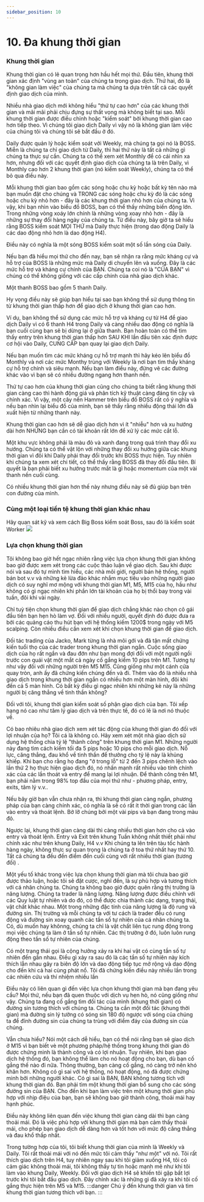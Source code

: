 ```yaml
---
sidebar_position: 10
---
```

# 10. Đa khung thời gian
### Khung thời gian
Khung thời gian có lẽ quan trọng hơn hầu hết mọi thứ. Đầu tiên, khung thời gian xác định "vùng an toàn" của chúng ta trong giao dịch. Thứ hai, đó là "không gian làm việc" của chúng ta mà chúng ta dựa trên tất cả các quyết định giao dịch của mình.

Nhiều nhà giao dịch mới không hiểu "thứ tự cao hơn" của các khung thời gian và mãi mãi phải chịu đựng sự thất vọng mà không biết tại sao. Mỗi khung thời gian được điều chỉnh hoặc "kiểm soát" bởi khung thời gian cao hơn tiếp theo. Vì chúng tôi giao dịch Daily vì vậy nó là không gian làm việc của chúng tôi và chúng tôi sẽ bắt đầu ở đó.

Daily được quản lý hoặc kiểm soát vởi Weekly, mà chúng ta gọi nó là BOSS. Miễn là chúng ta chỉ giao dịch từ Daily, thì hai thứ này là tất cả những gì chúng ta thực sự cần. Chúng ta có thể xem xét Monthly để có cái nhìn xa hơn, nhưng đối với các quyết định giao dịch của chúng ta là trên Daily, vì Monthly cao hơn 2 khung thời gian (nó kiểm soát Weekly), chúng ta có thể bỏ qua điều này.

Mỗi khung thời gian bao gồm các sóng hoặc chu kỳ hoặc bất kỳ tên nào mà bạn muốn đặt cho chúng và TRONG các sóng hoặc chu kỳ đó là các sóng hoặc chu kỳ nhỏ hơn - đây là các khung thời gian nhỏ hơn của chúng ta. Vì vậy, khi bạn nhìn vào biểu đồ BOSS, bạn có thể thấy những biến động lớn. Trong những vòng xoáy lớn chính là những vòng xoay nhỏ hơn - đây là những sự thay đổi hàng ngày của chúng ta. Từ điều này, bây giờ ta sẽ hiểu rằng BOSS kiểm soát MỌI THỨ mà Daily thực hiện (trong dao động Daily là các dao động nhỏ hơn là dao động H4).

Điều này có nghĩa là một sóng BOSS kiểm soát một số lần sóng của Daily.

Nếu bạn đã hiểu mọi thứ cho đến nay, bạn sẽ nhận ra rằng mức kháng cự và hỗ trợ của BOSS là những mức mà Daily di chuyển lên và xuống. Đây là các mức hỗ trợ và kháng cự chính của BẠN. Chúng ta coi nó là "CỦA BẠN" vì chúng có thể không giống với các cấp chính của nhà giao dịch khác.

Một thanh BOSS bao gồm 5 thanh Daily.

Hy vọng điều này sẽ giúp bạn hiểu tại sao bạn không thể sử dụng thông tin từ khung thời gian thấp hơn để giao dịch ở khung thời gian cao hơn.

Ví dụ, bạn không thể sử dụng các mức hỗ trợ và kháng cự từ H4 để giao dịch Daily vì có 6 thanh H4 trong Daily và càng nhiều dao động có nghĩa là bạn cuối cùng bạn sẽ bị dừng lại ở giữa thanh. Bạn hoàn toàn có thể tìm thấy entry trên khung thời gian thấp hơn SAU KHI lần đầu tiên xác định được cơ hội vào Daily, CUNG CẤP bạn quay lại giao dịch Daily.

Nếu bạn muốn tìm các mức kháng cự hỗ trợ mạnh thì hãy kéo lên biểu đồ Monthly và nơi các mức Monthy trùng với Weekly là nơi bạn tìm thấy kháng cự hỗ trợ chính và siêu mạnh. Nếu bạn làm điều này, đừng vẽ các đường khác vào vì bạn sẽ có nhiều đường ngang hơn thanh nến.

Thứ tự cao hơn của khung thời gian cũng cho chúng ta biết rằng khung thời gian càng cao thì hành động giá và phân tích kỹ thuật càng đáng tin cậy và chính xác. Vì vậy, một cây nến Hammer trên biểu đồ BOSS rất có ý nghĩa và nếu bạn nhìn lại biểu đồ của mình, bạn sẽ thấy rằng nhiều động thái lớn đã xuất hiện từ những thanh này.

Khung thời gian cao hơn sẽ dễ giao dịch hơn vì ít "nhiễu" hơn và xu hướng dài hơn NHƯNG bạn cần có tài khoản rất lớn để xử lý các mức cắt lỗ.

Một khu vực không phải là màu đỏ và xanh đang trong quá trình thay đổi xu hướng. Chúng ta có thể vật lộn với những thay đổi xu hướng giữa các khung thời gian vì đôi khi Daily phải thay đổi trước khi BOSS thực hiện. Tuy nhiên khi chúng ta xem xét chi tiết, có thể thấy rằng BOSS đã thay đổi đầu tiên. Bí quyết là bạn phải biết xu hướng trước mắt là gì hoặc momentum của một vài thanh nến cuối cùng.

Có nhiều khung thời gian hơn thế này nhưng điều này sẽ đủ giúp bạn trên con đường của mình.

### Cùng một loại tiền tệ khung thời gian khác nhau
Hãy quan sát kỹ và xem cách Big Boss kiểm soát Boss, sau đó là kiểm soát Worker
![](/img/10-1.png)

### Lựa chọn khung thời gian
Tôi không bao giờ hết ngạc nhiên rằng việc lựa chọn khung thời gian không bao giờ được xem xét trong các cuộc thảo luận về giao dịch. Sau khi được nói và sau đó tự mình tìm hiểu, các nhà môi giới, người bán hệ thống, người bán bot v.v và những kẻ lừa đảo khác nhắm mục tiêu vào những người giao dịch có suy nghĩ mơ mộng với khung thời gian M1, M5, M15 của họ, hầu như không có gì ngạc nhiên khi phần lớn tài khoản của họ bị thổi bay trong vài tuần, đôi khi vài ngày. 

Chỉ tuỳ tiện chọn khung thời gian để giao dịch chẳng khác nào chọn cô gái đầu tiên bạn hẹn hò làm vợ. Đối với nhiều người, quyết định đó được đưa ra bởi các quảng cáo thu hút bạn với hệ thống kiếm 1200$ trong ngày với M5 scalping. Còn nhiều điều cần xem xét khi chọn khung thời gian để giao dịch.

Đối tác trading của Jacko, Mark từng là nhà môi gới và đã tận mất chứng kiến tuổi thọ của các trader trong khung thời gian ngắn. Cuộc sống giao dịch của họ rất ngắn và đau đớn như bạn mong đợi đối với một người ngồi trước con quái vật một mắt cả ngày cố gắng kiểm 10 pips trên M1. Tương tự như vậy đối với những người trên M5 M15. Cũng giống như một cánh cửa quay tròn, anh ấy đã chứng kiến chúng đến và đi. Thêm vào đó là nhiều nhà giao dịch trong khung thời gian ngắn có nhiều hơn một màn hình, đôi khi đến cả 5 màn hình. Có bất kỳ điều gì ngạc nhiên khi những kẻ này là những người bị căng thẳng về tinh thần không?

Đối với tôi, khung thời gian kiểm soát số phận giao dịch của bạn. Tôi xếp hạng nó cao như tâm lý giao dịch và trên thực tế, đó có lẽ là nơi nó thuộc về.

Có bao nhiêu nhà giao dịch xem xét tác động của khung thời gian đó đối với lợi nhuận của họ? Tôi cá là không có. Hãy xem xét một nhà giao dịch sử dụng hệ thống chia tỷ lệ "thành công" trên khung thời gian M1. Những người này đang tìm cách kiếm tối đa 5 pips hoặc 10 pips cho mỗi giao dịch. Nỗ lực, căng thẳng, đau khổ về tinh thần để thưởng cho tỷ lệ này là khủng khiếp. Khi bạn cho rằng họ đang "ở trong lỗ" từ 2 đến 3 pips chênh lệch vào lần thứ 2 họ thực hiện giao dịch đó, nó nhấn mạnh rất nhiều vào tính chính xác của các lần thoát và entry để mang lại lợi nhuận. Để thành công trên M1, bạn phải nằm trong 98% top đầu của mọi thứ như - phương pháp, entry, exits, tâm lý v.v..

Nếu bây giờ bạn vẫn chưa nhận ra, thì khung thời gian càng ngắn, phương pháp của bạn càng chính xác, có nghĩa là sẽ có rất ít thời gian trong các lần vào entry và thoát lệnh. Bở lỡ chúng bởi một vài pips và bạn đang trong màu đỏ.

Ngược lại, khung thời gian càng dài thì càng nhiều thời gian hơn cho cả vào entry và thoát lệnh. Entry và Exit trên khung Tuần không nhất thiết phải như chính xác như trên khung Daily, H4 v.v Khi chúng ta lên trên tàu tốc hành hàng ngày, không thực sự quan trọng là chúng ta ở toa thứ nhất hay thứ 10. Tất cả chúng ta đều đến điểm đến cuối cùng với rất nhiều thời gian (tương đối) . 

Một yếu tố khác trong việc lựa chọn khung thời gian mà tôi chưa bao giờ được thảo luận, hoặc tôi sẽ đặt cược, nghĩ đến, là sự phù hợp và tương thích với cá nhân chúng ta. Chúng ta không bao giờ được quên rằng thị trường là năng lượng. Chúng ta trader là năng lượng. Năng lượng được điều chỉnh với các Quy luật tự nhiên và do đó, có thể được chia thành các dạng, trạng thái, vật chất khác nhau. Một trong những đặc tính của năng lượng là độ rung và đường sin. Thị trường và mỗi chúng ta với tư cách là trader đều có rung động và đường sin xoay quanh các tần số tự nhiên của cá nhân chúng ta. Có, dù muốn hay khônng, chúng ta chỉ là vật chất liên tục rung động trong mọi việc chúng ta làm ở tần số tự nhiên. Các thị trường ở đó, luôn luôn rung động theo tần số tự nhiên của chúng.

Có một trạng thái gọi là cộng hưởng xảy ra khi hai vật có cùng tần số tự nhiên đến gần nhau. Điều gì xảy ra sau đó là các tần số tự nhiên này kích thích lẫn nhau gây ra biên độ lớn và dao động tiếp tục mở rộng và dao động cho đến khi cả hai cùng phát nổ. Tôi đã chứng kiến điều này nhiều lần trong các nhiên cứu và thí nhiệm nhiều lần

Điều này có liên quan gì đến việc lựa chọn khung thời gian mà bạn đang yêu cầu? Mọi thứ, nếu bạn đã quen thuộc với dịch vụ hẹn hò, nó cũng giống như vậy. Chúng ta đang cố gắng tìm đối tác của mình (khung thời gian) có đường sin tương thích với chúng ta. Chúng ta cần một đối tác (khung thời gian) mà đường sin lý tưởng có sóng sin 180 độ ngược với sóng của chúng ta để đỉnh đường sin của chúng ta trùng với điểm đáy của đường sin của chúng.

Vẫn chưa hiểu? Nói một cách dễ hiểu, bạn có thể nói rằng bạn sẽ giao dịch ở M15 vì bạn biết vè một phương pháp/hệ thống trong khung thời gian đó được chứng minh là thành công và có lợi nhuận. Tuy nhiên, khi bạn giao dịch hệ thống đó, bạn không thể làm cho nó hoạt động cho bạn, dù bạn cố gắng thế nào đi nữa. Thông thường, bạn càng cố gắng, nó càng trở nên khó khăn hơn. Không có gì sai với hệ thống, nó hoạt động, nó đã được chứng minh bởi những người khác. Có gì sai là BẠN, BẠN không tương tích với khung thời gian đó. Bạn phải tìm một khung thời gian bổ sung cho các sóng đường sin của BẠN. Cho đến khi bạn làm việc trên một khung thời gian phù hợp với nhịp điệu của bạn, bạn sẽ không bao giờ thành công, thoải mái hay hạnh phúc.

Điều này không liên quan đến việc khung thời gian càng dài thì bạn càng thoải mái. Đó là việc phù hợp với khung thời gian mà bạn cảm thấy thoải mái, cho phép bạn giao dịch dễ dàng hơn và tốt hơn với mức độ căng thẳng và đau khổ thấp nhất.

Trong tường hợp của tôi, tôi biết khung thời gian của mình là Weekly và Daily. Tôi rất thoải mái với nó đến mức tôi cảm thấy "như một" với nó. Tôi rất thích giao dịch trên H4, tuy nhiên ngay sau khi tôi giảm xuống H4, tôi có cảm giác không thoải mái, tôi không thấy tự tin hoặc mạnh mẽ như khi tôi làm vào khung Daily, Weekly. Đối với giao dịch H4 sẽ khiến tôi gặp bất lợi trước khi tôi bắt đầu giao dịch. Đây chính xác là những gì đã xảy ra khi tôi cố gắng thực hiện trên M5 và M15.
:::danger
Chú ý đến khung thời gian và tìm khung thời gian tương thích với bạn.
:::